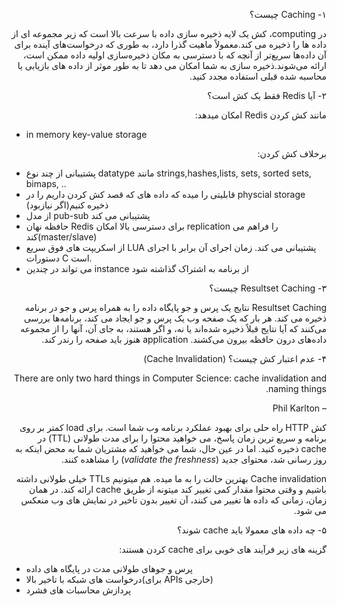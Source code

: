<!-- Output copied to clipboard! -->

<!-----

Yay, no errors, warnings, or alerts!

Conversion time: 0.359 seconds.


Using this Markdown file:

1. Paste this output into your source file.
2. See the notes and action items below regarding this conversion run.
3. Check the rendered output (headings, lists, code blocks, tables) for proper
   formatting and use a linkchecker before you publish this page.

Conversion notes:

* Docs to Markdown version 1.0β33
* Wed Feb 02 2022 02:58:07 GMT-0800 (PST)
* Source doc: Caching
----->


<p dir="rtl">
۱- Caching چیست؟ </p>


<p dir="rtl">
در computing،  کش یک لایه ذخیره سازی داده با سرعت بالا است که زیر مجموعه ای از داده ها را ذخیره می کند.معمولاً ماهیت گذرا دارد، به طوری که درخواست‌های آینده برای آن داده‌ها سریع‌تر از آنچه که با دسترسی به مکان ذخیره‌سازی اولیه داده ممکن است، ارائه می‌شوند.ذخیره سازی به شما امکان می دهد تا به طور موثر از داده های بازیابی یا محاسبه شده قبلی استفاده مجدد کنید.</p>


<p dir="rtl">
۲- آیا Redis فقط یک کش است؟</p>


<p dir="rtl">
مانند کش کردن Redis امکان میدهد:</p>




* in memory key-value storage

<p dir="rtl">
برخلاف کش کردن: </p>




* پشتیبانی از چند نوع datatype مانند strings,hashes,lists, sets, sorted sets, bimaps, ..
* قابلیتی را میده که داده های که قصد کش کردن داریم را در physcial storage ذخیره کنیم(اگر نیازبود)
* از مدل pub-sub پشتیبانی می کند
* حافظه نهان Redis برای دسترسی بالا امکان replication را فراهم می کند(master/slave)
* از اسکریپت های فوق سریع LUA پشتیبانی می کند. زمان اجرای آن برابر با اجرای دستورات C است.
* می تواند در چندین instance از برنامه به اشتراک گذاشته شود

<p dir="rtl">
۳- Resultset Caching چیست؟</p>


<p dir="rtl">
Resultset Caching نتایج یک پرس و جو پایگاه داده را به همراه پرس و جو در برنامه ذخیره می کند. هر بار که یک صفحه وب یک پرس و جو ایجاد می کند، برنامه‌ها بررسی می‌کنند که آیا نتایج قبلاً ذخیره شده‌اند یا نه، و اگر هستند، به جای آن، آنها را از مجموعه داده‌های درون حافظه بیرون می‌کشند. application هنوز باید صفحه را رندر کند.</p>


<p dir="rtl">
۴- عدم اعتبار کش چیست؟ (Cache Invalidation)</p>


<p dir="rtl">
There are only two hard things in Computer Science: cache invalidation and naming things.</p>


<p dir="rtl">
– Phil Karlton</p>


<p dir="rtl">
کش HTTP راه حلی برای بهبود عملکرد برنامه وب شما است. برای load کمتر بر روی برنامه و سریع ترین زمان پاسخ، می خواهید محتوا را برای مدت طولانی (TTL) در cache  ذخیره کنید. اما در عین حال، شما می خواهید که مشتریان شما به محض اینکه به روز رسانی شد، محتوای جدید  (<em>validate the freshness</em>) را مشاهده کنند.</p>


<p dir="rtl">
Cache invalidation بهترین حالت را به ما میده. هم میتونیم TTLs خیلی طولانی داشته باشیم و وقتی محتوا مقدار کمی تغییر کند میتونه از طریق cache ارائه کند. در همان زمان، زمانی که داده ها تغییر می کنند، آن تغییر بدون تاخیر در نمایش های وب منعکس می شود.</p>


<p dir="rtl">
۵- چه داده های معمولا باید cache شوند؟ </p>


<p dir="rtl">
گزینه های زیر فرآیند های خوبی برای cache کردن هستند: </p>




* پرس و جوهای طولانی مدت در پایگاه های داده
* درخواست های شبکه با تاخیر بالا(برای APIs خارجی)
* پردازش محاسبات های فشرد